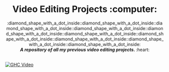 <h1 align="center">Video Editing Projects :computer: </h1>

<div align="center">
  :diamond_shape_with_a_dot_inside::diamond_shape_with_a_dot_inside::diamond_shape_with_a_dot_inside::diamond_shape_with_a_dot_inside::diamond_shape_with_a_dot_inside::diamond_shape_with_a_dot_inside::diamond_shape_with_a_dot_inside::diamond_shape_with_a_dot_inside::diamond_shape_with_a_dot_inside::diamond_shape_with_a_dot_inside:
</div>

<div align="center">
  <b> <i> A repository of all my previous video editing projects. </i> </b> :heart:
</div>

<br />





[![GHC Video](https://i.imgur.com/6DIHJrP.png)](https://www.youtube.com/watch?v=ciyMuBmTeGY "GHC Video")
